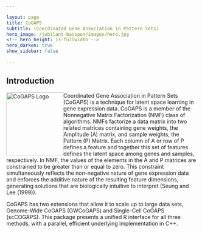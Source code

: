 ```yaml
---

layout: page
title: CoGAPS
subtitle: (Coordinated Gene Association in Pattern Sets)
hero_image: /jubilant-bassoon/images/hero.jpg
<!-- hero_height: is-fullwidth -->
hero_darken: true
show_sidebar: false

---
```


## Introduction

<img src="CoGAPSLogoSmall.png" alt="CoGAPS Logo" style="float:left;width:150px;height:166px;" style= "margin:right;1px;">

Coordinated Gene Association in Pattern Sets (CoGAPS) is a technique for latent space learning in gene expression data. CoGAPS is a member of the Nonnegative Matrix Factorization (NMF) class of algorithms. NMFs factorize a data matrix into two related matrices containing gene weights, the Amplitude (A) matrix, and sample weights, the Pattern (P) Matrix. Each column of A or row of P defines a feature and together this set of features defines the latent space among genes and samples, respectively. In NMF, the values of the elements in the A and P matrices are constrained to be greater than or equal to zero. This constraint simultaneously reflects the non-negative nature of gene expression data and enforces the additive nature of the resulting feature dimensions, generating solutions that are biologically intuitive to interpret (Seung and Lee (1999)).

CoGAPS has two extensions that allow it to scale up to large data sets, Genome-Wide CoGAPS (GWCoGAPS) and Single-Cell CoGAPS (scCOGAPS). This package presents a unified R interface for all three methods, with a parallel, efficient underlying implementation in C++.
